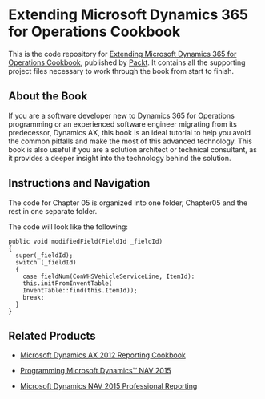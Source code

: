 # Extending Microsoft Dynamics 365 for Operations Cookbook
This is the code repository for [Extending Microsoft Dynamics 365 for Operations Cookbook](https://www.packtpub.com/application-development/extending-microsoft-dynamics-365-operations-cookbook?utm_source=github&utm_medium=repository&utm_content=9781786467133), published by [Packt](https://www.packtpub.com/?utm_source=github). It contains all the supporting project files necessary to work through the book from start to finish.

## About the Book
If you are a software developer new to Dynamics 365 for Operations programming or an experienced software engineer migrating from its predecessor, Dynamics AX, this book is an ideal tutorial to help you avoid the common pitfalls and make the most of this advanced
technology. This book is also useful if you are a solution architect or technical consultant, as it provides a deeper insight into the technology behind the solution.

## Instructions and Navigation
The code for Chapter 05 is organized into one folder, Chapter05 and the rest in one separate folder.

The code will look like the following:

```
public void modifiedField(FieldId _fieldId)
{
  super(_fieldId);
  switch (_fieldId)
  {
    case fieldNum(ConWHSVehicleServiceLine, ItemId):
    this.initFromInventTable(
    InventTable::find(this.ItemId));
    break;
  }
}  
```
 
 ## Related Products
* [Microsoft Dynamics AX 2012 Reporting Cookbook](https://www.packtpub.com/application-development/microsoft-dynamics-ax-2012-reporting-cookbook?utm_source=github&utm_medium=repository&utm_content=9781849687720)

* [Programming Microsoft Dynamics™ NAV 2015](https://www.packtpub.com/big-data-and-business-intelligence/programming-microsoft-dynamics%E2%84%A2-nav-2015?utm_source=github&utm_medium=repository&utm_content=9781784394202)

* [Microsoft Dynamics NAV 2015 Professional Reporting](https://www.packtpub.com/big-data-and-business-intelligence/microsoft-dynamics-nav-2015-professional-reporting?utm_source=github&utm_medium=repository&utm_content=9781785284731)
